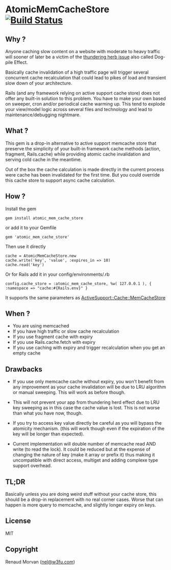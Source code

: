 # AtomicMemCacheStore [![Build Status](https://travis-ci.org/nel/atomic_mem_cache_store.png?branch=master)](https://travis-ci.org/nel/atomic_mem_cache_store)

## Why ?

Anyone caching slow content on a website with moderate to heavy traffic will
sooner of later be a victim of the [thundering herb issue](http://en.wikipedia.org/wiki/Thundering_herd_problem) also called Dog-pile Effect.

Basically cache invalidation of a high traffic page will trigger several concurrent cache recalculation that could lead to pikes of load and transient slow down of your architecture.

Rails (and any framework relying on active support cache store) does not offer any built-in solution to this problem. You have to make your own based on sweeper, cron and/or periodical cache warming up. This tend to explode your view/model logic across several files and technology and lead to maintenance/debugging nightmare.

## What ?

This gem is a drop-in alternative to active support memcache store that preserve the simplicity of your built-in framework cache methods (action, fragment, Rails.cache) while providing atomic cache invalidation and serving cold cache in the meantime.

Out of the box the cache calculation is made directly in the current process were cache has been invalidated for the first time. But you could override this cache store to support async cache calculation.

## How ?

Install the gem

    gem install atomic_mem_cache_store
	
or add it to your Gemfile

	gem 'atomic_mem_cache_store'

Then use it directly

	cache = AtomicMemCacheStore.new
	cache.write('key', 'value', :expires_in => 10)
	cache.read('key')

Or for Rails add it in your config/environments/<env>.rb

	config.cache_store = :atomic_mem_cache_store, %w( 127.0.0.1 ), { :namespace => "cache:#{Rails.env}" }

It supports the same parameters as [ActiveSupport::Cache::MemCacheStore](http://apidock.com/rails/ActiveSupport/Cache/MemCacheStore)

## When ?

- You are using memcached
- If you have high traffic or slow cache recalculation
- If you use fragment cache with expiry
- If you use Rails.cache.fetch with expiry
- If you use caching with expiry and trigger recalculation when you get an empty cache

## Drawbacks

- If you use only memcache cache without expiry, you won't benefit from any improvement as your cache invalidation will be due to LRU algorithm or manual sweeping. This will work as before though.

- This will not prevent your app from thundering herd effect due to LRU key sweeping as in this case the cache value is lost. This is not worse than what you have now, though.

- If you try to access key value directly be careful as you will bypass the atomicity mechanism. (this will work though even if the expiration of the key will be longer than expected).

- Current implementation will double number of memcache read AND write (to read
  the lock). It could be reduced but at the expense of changing the nature of
  key (make it array or prefix it) thus making it uncompatible with direct access, multiget and adding
  complexe type support overhead.

## TL;DR

Basically unless you are doing weird stuff without your cache store, this should be a drop-in replacement with no real corner cases. Worse that can happen is more query to memcache, and slightly longer expiry on keys.

## License

MIT

## Copyright

Renaud Morvan (nel@w3fu.com)
